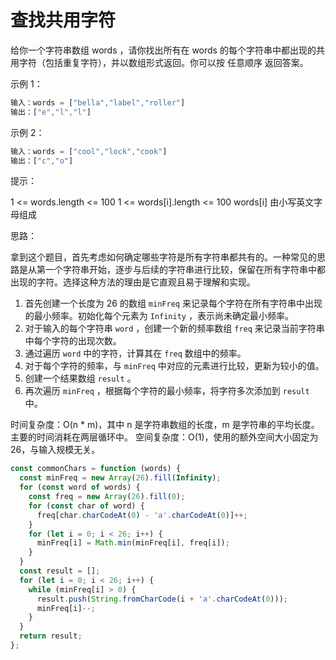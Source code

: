 # 查找共用字符

给你一个字符串数组 words ，请你找出所有在 words 的每个字符串中都出现的共用字符（包括重复字符），并以数组形式返回。你可以按 任意顺序 返回答案。

示例 1：

```javascript
输入：words = ["bella","label","roller"]
输出：["e","l","l"]
```

示例 2：

```javascript
输入：words = ["cool","lock","cook"]
输出：["c","o"]
```

提示：

1 <= words.length <= 100
1 <= words[i].length <= 100
words[i] 由小写英文字母组成

思路：

拿到这个题目，首先考虑如何确定哪些字符是所有字符串都共有的。一种常见的思路是从第一个字符串开始，逐步与后续的字符串进行比较，保留在所有字符串中都出现的字符。选择这种方法的理由是它直观且易于理解和实现。

1. 首先创建一个长度为 26 的数组 `minFreq` 来记录每个字符在所有字符串中出现的最小频率。初始化每个元素为 `Infinity` ，表示尚未确定最小频率。
2. 对于输入的每个字符串 `word` ，创建一个新的频率数组 `freq` 来记录当前字符串中每个字符的出现次数。
3. 通过遍历 `word` 中的字符，计算其在 `freq` 数组中的频率。
4. 对于每个字符的频率，与 `minFreq` 中对应的元素进行比较，更新为较小的值。
5. 创建一个结果数组 `result` 。
6. 再次遍历 `minFreq` ，根据每个字符的最小频率，将字符多次添加到 `result` 中。

时间复杂度：O(n \* m)，其中 n 是字符串数组的长度，m 是字符串的平均长度。主要的时间消耗在两层循环中。
空间复杂度：O(1)，使用的额外空间大小固定为 26，与输入规模无关。

```javascript
const commonChars = function (words) {
  const minFreq = new Array(26).fill(Infinity);
  for (const word of words) {
    const freq = new Array(26).fill(0);
    for (const char of word) {
      freq[char.charCodeAt(0) - 'a'.charCodeAt(0)]++;
    }
    for (let i = 0; i < 26; i++) {
      minFreq[i] = Math.min(minFreq[i], freq[i]);
    }
  }
  const result = [];
  for (let i = 0; i < 26; i++) {
    while (minFreq[i] > 0) {
      result.push(String.fromCharCode(i + 'a'.charCodeAt(0)));
      minFreq[i]--;
    }
  }
  return result;
};
```

